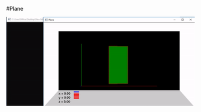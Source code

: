 #Plane

![GUI](https://github.com/milicazivkovic15/Radovi/blob/master/C%2B%2B/Orentation/Orentation.gif)
